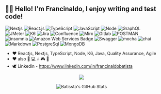 ## 👨‍💻 Hello! I'm Francinaldo, I enjoy writing and test code!

![Nextjs](https://img.shields.io/badge/Nextjs-000000?style=for-the-badge&logo=Nextdotjs)
![React.js](https://img.shields.io/badge/React-black?style=for-the-badge&logo=React&logoColor=blue)
![TypeScript](https://img.shields.io/badge/TypeScript-black?style=for-the-badge&logo=TypeScript&logoColor=blue)
![JavaScript](https://img.shields.io/badge/JavaScript-black?style=for-the-badge&logo=JavaScript&logoColor=yellow)
![Node](https://img.shields.io/badge/Node-000000?style=for-the-badge&logo=node.js)
![GraphQL](https://img.shields.io/badge/GraphQL-000000?style=for-the-badge&logo=GraphQL)
![JMeter](https://img.shields.io/badge/JMeter-000000?style=for-the-badge&logo=apacheJMeter)
![K6](https://img.shields.io/badge/K6-000000?style=for-the-badge&logo=K6)
![Jira](https://img.shields.io/badge/Jira-black?style=for-the-badge&logo=jira&logoColor=blue)
![Confluence](https://img.shields.io/badge/Confluence-black?style=for-the-badge&logo=Confluence&logoColor=blue)
![Miro](https://img.shields.io/badge/Miro-black?style=for-the-badge&logo=Miro&logoColor=yellow)
![Gitlab](https://img.shields.io/badge/Gitlab-000000?style=for-the-badge&logo=gitlab)
![POSTMAN](https://img.shields.io/badge/POSTMAN-000000?style=for-the-badge&logo=postman)
![insomnia](https://img.shields.io/badge/insomnia-000000?style=for-the-badge&logo=insomnia)
![Amazon Web Services Badge](https://img.shields.io/badge/Amazon%20Web%20Services-000000?logo=amazonwebservices&logoColor=fff&style=for-the-badge)
![Swagger](https://img.shields.io/badge/Swagger-000000?style=for-the-badge&logo=swagger)
![mocha](https://img.shields.io/badge/mocha-black?style=for-the-badge&logo=mocha)
![chai](https://img.shields.io/badge/chai-black?style=for-the-badge&logo=chai)
![Markdown](https://img.shields.io/badge/Markdown-000000?style=for-the-badge&logo=markdown)
![PostgreSql](https://img.shields.io/badge/PostgreSql-000000?style=for-the-badge&logo=postgresql)
![MongoDB](https://img.shields.io/badge/Mongodb-000000?style=for-the-badge&logo=mongodb)


- ❤ Reactjs, Nextjs, TypeScript, Node, K6, Java, Quality Assurance, Agile
- ❤ also 🏃‍ 💻 🎶 🎮 🥋
- 🕊 Linkedin - https://www.linkedin.com/in/francinaldobatista

<div align=center>
  


![](https://github-readme-stats-ten-gilt.vercel.app/api?username=batissta&show_icons=true&theme=tokyonight)

<img src="https://github-readme-stats.vercel.app/api/top-langs/?username=Batissta&theme=radical&show_icons=true&hide_border=true&layout=compact" alt="Batissta's GitHub Stats" />

</div>
<!--
**Batissta/Batissta** is a ✨ _special_ ✨ repository because its `README.md` (this file) appears on your GitHub profile.

Here are some ideas to get you started:

- 🔭 I’m currently working on ...
- 🌱 I’m currently learning ...
- 👯 I’m looking to collaborate on ...
- 🤔 I’m looking for help with ...
- 💬 Ask me about ...
- 📫 How to reach me: ...
- 😄 Pronouns: ...
- ⚡ Fun fact: ...
-->
